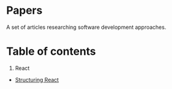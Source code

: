 # Papers
A set of articles researching software development approaches.

# Table of contents
1. React
  * [Structuring React](./react/structuring-react.md)
